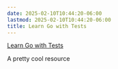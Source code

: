 ```yaml
---
date: 2025-02-10T10:44:20-06:00
lastmod: 2025-02-10T10:44:20-06:00
title: Learn Go with Tests
---
```


[Learn Go with Tests](https://quii.gitbook.io/learn-go-with-tests)

 A pretty cool resource
